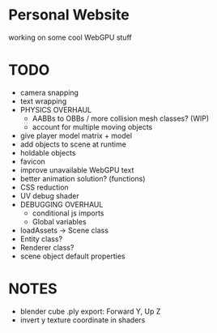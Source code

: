 # Personal Website

working on some cool WebGPU stuff

# TODO
- camera snapping
- text wrapping
- PHYSICS OVERHAUL
    - AABBs to OBBs / more collision mesh classes? (WIP)
    - account for multiple moving objects
- give player model matrix + model
- add objects to scene at runtime
- holdable objects
- favicon
- improve unavailable WebGPU text
- better animation solution? (functions)
- CSS reduction
- UV debug shader
- DEBUGGING OVERHAUL
    - conditional js imports
    - Global variables
- loadAssets -> Scene class
- Entity class?
- Renderer class?
- scene object default properties

# NOTES
- blender cube .ply export: Forward Y, Up Z
- invert y texture coordinate in shaders